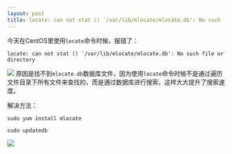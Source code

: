 ```yaml
---
layout: post
title: locate: can not stat () `/var/lib/mlocate/mlocate.db': No such file or directory
---
```


今天在CentOS里使用`locate`命令时候，报错了：
```
locate: can not stat () `/var/lib/mlocate/mlocate.db': No such file or directory

```
![](/myBlog/images/locateError.jpg)
原因是找不到`mlocate.db`数据库文件，因为使用`locate`命令时候不是通过遍历文件目录下所有文件来查找的，而是通过数据库进行搜索，这样大大提升了搜索速度。

解决方法：
```
sudo yum install mlocate

sudo updatedb
```
![](/myBlog/images/updateDB.jpg)

